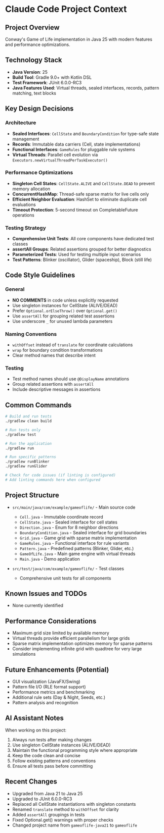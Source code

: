 # Claude Code Project Context

## Project Overview
Conway's Game of Life implementation in Java 25 with modern features and performance optimizations.

## Technology Stack
- **Java Version**: 25
- **Build Tool**: Gradle 9.0+ with Kotlin DSL
- **Test Framework**: JUnit 6.0.0-RC3
- **Java Features Used**: Virtual threads, sealed interfaces, records, pattern matching, text blocks

## Key Design Decisions

### Architecture
- **Sealed Interfaces**: `CellState` and `BoundaryCondition` for type-safe state management
- **Records**: Immutable data carriers (Cell, state implementations)
- **Functional Interfaces**: `GameRules` for pluggable rule systems
- **Virtual Threads**: Parallel cell evolution via `Executors.newVirtualThreadPerTaskExecutor()`

### Performance Optimizations
- **Singleton Cell States**: `CellState.ALIVE` and `CellState.DEAD` to prevent memory allocation
- **ConcurrentHashMap**: Thread-safe sparse matrix for live cells only
- **Efficient Neighbor Evaluation**: HashSet to eliminate duplicate cell evaluations
- **Timeout Protection**: 5-second timeout on CompletableFuture operations

### Testing Strategy
- **Comprehensive Unit Tests**: All core components have dedicated test classes
- **assertAll Groups**: Related assertions grouped for better diagnostics
- **Parameterized Tests**: Used for testing multiple input scenarios
- **Test Patterns**: Blinker (oscillator), Glider (spaceship), Block (still life)

## Code Style Guidelines

### General
- **NO COMMENTS** in code unless explicitly requested
- Use singleton instances for CellState (ALIVE/DEAD)
- Prefer `Optional.orElseThrow()` over `Optional.get()`
- Use `assertAll` for grouping related test assertions
- Use underscore `_` for unused lambda parameters

### Naming Conventions
- `withOffset` instead of `translate` for coordinate calculations
- `wrap` for boundary condition transformations
- Clear method names that describe intent

### Testing
- Test method names should use `@DisplayName` annotations
- Group related assertions with `assertAll`
- Include descriptive messages in assertions

## Common Commands

```bash
# Build and run tests
./gradlew clean build

# Run tests only
./gradlew test

# Run the application
./gradlew run

# Run specific patterns
./gradlew runBlinker
./gradlew runGlider

# Check for code issues (if linting is configured)
# Add linting commands here when configured
```

## Project Structure

- `src/main/java/com/example/gameoflife/` - Main source code
  - `Cell.java` - Immutable coordinate record
  - `CellState.java` - Sealed interface for cell states
  - `Direction.java` - Enum for 8 neighbor directions
  - `BoundaryCondition.java` - Sealed interface for grid boundaries
  - `Grid.java` - Game grid with sparse matrix implementation
  - `GameRules.java` - Functional interface for rule variants
  - `Pattern.java` - Predefined patterns (Blinker, Glider, etc.)
  - `GameOfLife.java` - Main game engine with virtual threads
  - `Main.java` - Demo application

- `src/test/java/com/example/gameoflife/` - Test classes
  - Comprehensive unit tests for all components

## Known Issues and TODOs

- None currently identified

## Performance Considerations

- Maximum grid size limited by available memory
- Virtual threads provide efficient parallelism for large grids
- Sparse matrix implementation optimizes memory for sparse patterns
- Consider implementing infinite grid with quadtree for very large simulations

## Future Enhancements (Potential)

- GUI visualization (JavaFX/Swing)
- Pattern file I/O (RLE format support)
- Performance metrics and benchmarking
- Additional rule sets (Day & Night, Seeds, etc.)
- Pattern analysis and recognition

## AI Assistant Notes

When working on this project:
1. Always run tests after making changes
2. Use singleton CellState instances (ALIVE/DEAD)
3. Maintain the functional programming style where appropriate
4. Keep the code clean and concise
5. Follow existing patterns and conventions
6. Ensure all tests pass before committing

## Recent Changes

- Upgraded from Java 21 to Java 25
- Upgraded to JUnit 6.0.0-RC3
- Replaced all CellState instantiations with singleton constants
- Renamed `translate` method to `withOffset` for clarity
- Added `assertAll` groupings in tests
- Fixed Optional.get() warnings with proper checks
- Changed project name from `gameoflife-java21` to `gameoflife`